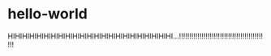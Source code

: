 # hello-world
HIHIHIHIHIHIHIHIHIHIHIHIHIHIHIHIHIHIHIHIHIHIHI...!!!!!!!!!!!!!!!!!!!!!!!!!!!!!!!!!!!!!!!!!!!!

